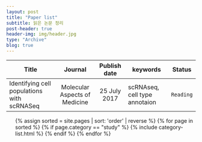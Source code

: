 ```yaml
---
layout: post
title: "Paper list"
subtitle: 읽은 논문 정리
post-header: true
header-img: img/header.jpg
type: "Archive"
blog: true
---
```


**Title** | **Journal** | **Publish date** | **keywords** | **Status**
----------|:-----------:|:----------------:|--------------|:----------:
Identifying cell populations with scRNASeq | Molecular Aspects of Medicine | 25 July 2017 | scRNAseq, cell type annotaion | `Reading` 


<ul class="catalogue">
{% assign sorted = site.pages | sort: 'order' | reverse %}
{% for page in sorted %}
{% if page.category == "study" %}
{% include category-list.html %}
{% endif %}
{% endfor %}
</ul>
